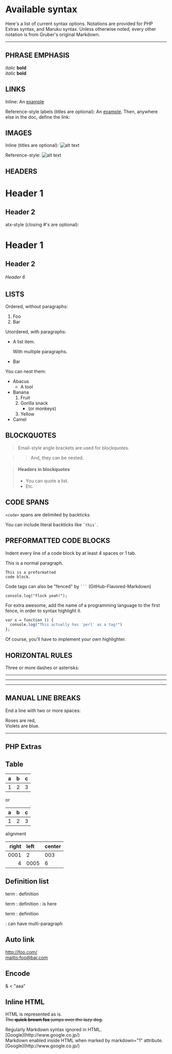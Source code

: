 # Available syntax

Here's a list of current syntax options. Notations are provided for PHP Extras syntax, and Maruku syntax. Unless otherwise noted, every other notation is from Gruber's original Markdown.

* * *

PHRASE EMPHASIS
---------------
*italic*   **bold**  
_italic_   __bold__

LINKS
---------------
Inline:
An [example](http://url.com/ "Title")

Reference-style labels (titles are optional):
An [example][id]. Then, anywhere  
else in the doc, define the link:

  [id]: http://example.com/  "Title"

IMAGES
---------------
Inline (titles are optional):
![alt text](/path/img.jpg "Title")

Reference-style:
![alt text][id]

  [id]: /url/to/img.jpg "Title"

HEADERS
---------------

Header 1
========

Header 2
--------

atx-style (closing #'s are optional):

# Header 1 #

## Header 2 ##

###### Header 6

LISTS
---------------
Ordered, without paragraphs:

1.  Foo
2.  Bar

Unordered, with paragraphs:

*   A list item.

    With multiple paragraphs.

*   Bar

You can nest them:

*   Abacus
    * A tool
*   Banana
    1.  Fruit
    2.  Gorilla snack
        * (or monkeys)
    3. Yellow
*   Camel

BLOCKQUOTES
---------------
> Email-style angle brackets
> are used for blockquotes.

> > And, they can be nested.


> #### Headers in blockquotes
> 
> * You can quote a list.
> * Etc.


CODE SPANS
---------------
`<code>` spans are delimited
by backticks.

You can include literal backticks
like `` `this` ``.

PREFORMATTED CODE BLOCKS
---------------
Indent every line of a code block by at least 4 spaces or 1 tab.

This is a normal paragraph.

    This is a preformatted
    code block.


Code tags can also be "fenced" by ` ``` ` (GitHub-Flavored-Markdown)

```
console.log("flock yeah!");
```

For extra awesome, add the name of a programming language to the first fence, in order to syntax highlight it.

```perl
var x = function () { 
  console.log("This actually has 'perl' as a tag!")
};
```

Of course, you'll have to implement your own highlighter.

HORIZONTAL RULES
---------------
Three or more dashes or asterisks:

---

* * *

- - - -

MANUAL LINE BREAKS
---------------
End a line with two or more spaces:

Roses are red,<br/> 
Violets are blue.

- - - - - - - - - - - - - - - - - - - -

## PHP Extras

Table
-----------------

|a |b |c
|--|--|--
|1 |2 |3

or

a |b |c
--|--|--
1 |2 |3

alignment

  right|left  | center
-----:|:-----|------
 0001 | 2    | 003
   4  | 0005 |  6

Definition list
-----------------

term
 : definition

term
 : definition
 : is here

term
 : definition

 : can have multi-paragraph

Auto link
-----------------

<http://foo.com/>  
<mailto:foo@bar.com>

Encode
-----------------

&amp; < "aaa"

Inline HTML
-----------------

<p>
HTML is represented as is.<br>
<del>The <strong>quick brown fox</strong> jumps over the lazy dog.</del>
</p>

<div>
Regularly Markdown syntax ignored in HTML.<br/>
[Google](http://www.google.co.jp/)
</div>

<div markdown="1">
Markdown enabled inside HTML when marked by markdown="1" attribute.  
[Google](http://www.google.co.jp/)
</div>